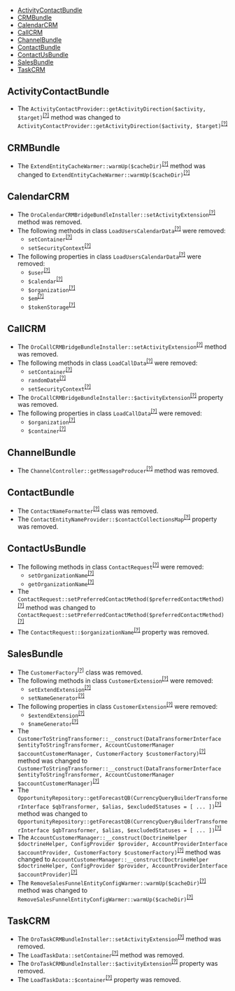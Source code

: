 - [ActivityContactBundle](#activitycontactbundle)
- [CRMBundle](#crmbundle)
- [CalendarCRM](#calendarcrm)
- [CallCRM](#callcrm)
- [ChannelBundle](#channelbundle)
- [ContactBundle](#contactbundle)
- [ContactUsBundle](#contactusbundle)
- [SalesBundle](#salesbundle)
- [TaskCRM](#taskcrm)

ActivityContactBundle
---------------------
* The `ActivityContactProvider::getActivityDirection($activity, $target)`<sup>[[?]](https://github.com/oroinc/crm/tree/5.1.0/src/Oro/Bundle/ActivityContactBundle/Provider/ActivityContactProvider.php#L39 "Oro\Bundle\ActivityContactBundle\Provider\ActivityContactProvider")</sup> method was changed to `ActivityContactProvider::getActivityDirection($activity, $target)`<sup>[[?]](https://github.com/oroinc/crm/tree/6.0.0-beta/src/Oro/Bundle/ActivityContactBundle/Provider/ActivityContactProvider.php#L34 "Oro\Bundle\ActivityContactBundle\Provider\ActivityContactProvider")</sup>

CRMBundle
---------
* The `ExtendEntityCacheWarmer::warmUp($cacheDir)`<sup>[[?]](https://github.com/oroinc/crm/tree/5.1.0/src/Oro/Bundle/CRMBundle/CacheWarmer/ExtendEntityCacheWarmer.php#L47 "Oro\Bundle\CRMBundle\CacheWarmer\ExtendEntityCacheWarmer")</sup> method was changed to `ExtendEntityCacheWarmer::warmUp($cacheDir)`<sup>[[?]](https://github.com/oroinc/crm/tree/6.0.0-beta/src/Oro/Bundle/CRMBundle/CacheWarmer/ExtendEntityCacheWarmer.php#L48 "Oro\Bundle\CRMBundle\CacheWarmer\ExtendEntityCacheWarmer")</sup>

CalendarCRM
-----------
* The `OroCalendarCRMBridgeBundleInstaller::setActivityExtension`<sup>[[?]](https://github.com/oroinc/crm/tree/5.1.0/src/Oro/Bridge/CalendarCRM/Migrations/Schema/OroCalendarCRMBridgeBundleInstaller.php#L21 "Oro\Bridge\CalendarCRM\Migrations\Schema\OroCalendarCRMBridgeBundleInstaller::setActivityExtension")</sup> method was removed.
* The following methods in class `LoadUsersCalendarData`<sup>[[?]](https://github.com/oroinc/crm/tree/5.1.0/src/Oro/Bridge/CalendarCRM/Migrations/Data/Demo/ORM/LoadUsersCalendarData.php#L67 "Oro\Bridge\CalendarCRM\Migrations\Data\Demo\ORM\LoadUsersCalendarData")</sup> were removed:
   - `setContainer`<sup>[[?]](https://github.com/oroinc/crm/tree/5.1.0/src/Oro/Bridge/CalendarCRM/Migrations/Data/Demo/ORM/LoadUsersCalendarData.php#L67 "Oro\Bridge\CalendarCRM\Migrations\Data\Demo\ORM\LoadUsersCalendarData::setContainer")</sup>
   - `setSecurityContext`<sup>[[?]](https://github.com/oroinc/crm/tree/5.1.0/src/Oro/Bridge/CalendarCRM/Migrations/Data/Demo/ORM/LoadUsersCalendarData.php#L330 "Oro\Bridge\CalendarCRM\Migrations\Data\Demo\ORM\LoadUsersCalendarData::setSecurityContext")</sup>
* The following properties in class `LoadUsersCalendarData`<sup>[[?]](https://github.com/oroinc/crm/tree/5.1.0/src/Oro/Bridge/CalendarCRM/Migrations/Data/Demo/ORM/LoadUsersCalendarData.php#L36 "Oro\Bridge\CalendarCRM\Migrations\Data\Demo\ORM\LoadUsersCalendarData")</sup> were removed:
   - `$user`<sup>[[?]](https://github.com/oroinc/crm/tree/5.1.0/src/Oro/Bridge/CalendarCRM/Migrations/Data/Demo/ORM/LoadUsersCalendarData.php#L36 "Oro\Bridge\CalendarCRM\Migrations\Data\Demo\ORM\LoadUsersCalendarData::$user")</sup>
   - `$calendar`<sup>[[?]](https://github.com/oroinc/crm/tree/5.1.0/src/Oro/Bridge/CalendarCRM/Migrations/Data/Demo/ORM/LoadUsersCalendarData.php#L39 "Oro\Bridge\CalendarCRM\Migrations\Data\Demo\ORM\LoadUsersCalendarData::$calendar")</sup>
   - `$organization`<sup>[[?]](https://github.com/oroinc/crm/tree/5.1.0/src/Oro/Bridge/CalendarCRM/Migrations/Data/Demo/ORM/LoadUsersCalendarData.php#L42 "Oro\Bridge\CalendarCRM\Migrations\Data\Demo\ORM\LoadUsersCalendarData::$organization")</sup>
   - `$em`<sup>[[?]](https://github.com/oroinc/crm/tree/5.1.0/src/Oro/Bridge/CalendarCRM/Migrations/Data/Demo/ORM/LoadUsersCalendarData.php#L45 "Oro\Bridge\CalendarCRM\Migrations\Data\Demo\ORM\LoadUsersCalendarData::$em")</sup>
   - `$tokenStorage`<sup>[[?]](https://github.com/oroinc/crm/tree/5.1.0/src/Oro/Bridge/CalendarCRM/Migrations/Data/Demo/ORM/LoadUsersCalendarData.php#L48 "Oro\Bridge\CalendarCRM\Migrations\Data\Demo\ORM\LoadUsersCalendarData::$tokenStorage")</sup>

CallCRM
-------
* The `OroCallCRMBridgeBundleInstaller::setActivityExtension`<sup>[[?]](https://github.com/oroinc/crm/tree/5.1.0/src/Oro/Bridge/CallCRM/Migrations/Schema/OroCallCRMBridgeBundleInstaller.php#L21 "Oro\Bridge\CallCRM\Migrations\Schema\OroCallCRMBridgeBundleInstaller::setActivityExtension")</sup> method was removed.
* The following methods in class `LoadCallData`<sup>[[?]](https://github.com/oroinc/crm/tree/5.1.0/src/Oro/Bridge/CallCRM/Migrations/Data/Demo/ORM/LoadCallData.php#L49 "Oro\Bridge\CallCRM\Migrations\Data\Demo\ORM\LoadCallData")</sup> were removed:
   - `setContainer`<sup>[[?]](https://github.com/oroinc/crm/tree/5.1.0/src/Oro/Bridge/CallCRM/Migrations/Data/Demo/ORM/LoadCallData.php#L49 "Oro\Bridge\CallCRM\Migrations\Data\Demo\ORM\LoadCallData::setContainer")</sup>
   - `randomDate`<sup>[[?]](https://github.com/oroinc/crm/tree/5.1.0/src/Oro/Bridge/CallCRM/Migrations/Data/Demo/ORM/LoadCallData.php#L152 "Oro\Bridge\CallCRM\Migrations\Data\Demo\ORM\LoadCallData::randomDate")</sup>
   - `setSecurityContext`<sup>[[?]](https://github.com/oroinc/crm/tree/5.1.0/src/Oro/Bridge/CallCRM/Migrations/Data/Demo/ORM/LoadCallData.php#L168 "Oro\Bridge\CallCRM\Migrations\Data\Demo\ORM\LoadCallData::setSecurityContext")</sup>
* The `OroCallCRMBridgeBundleInstaller::$activityExtension`<sup>[[?]](https://github.com/oroinc/crm/tree/5.1.0/src/Oro/Bridge/CallCRM/Migrations/Schema/OroCallCRMBridgeBundleInstaller.php#L16 "Oro\Bridge\CallCRM\Migrations\Schema\OroCallCRMBridgeBundleInstaller::$activityExtension")</sup> property was removed.
* The following properties in class `LoadCallData`<sup>[[?]](https://github.com/oroinc/crm/tree/5.1.0/src/Oro/Bridge/CallCRM/Migrations/Data/Demo/ORM/LoadCallData.php#L33 "Oro\Bridge\CallCRM\Migrations\Data\Demo\ORM\LoadCallData")</sup> were removed:
   - `$organization`<sup>[[?]](https://github.com/oroinc/crm/tree/5.1.0/src/Oro/Bridge/CallCRM/Migrations/Data/Demo/ORM/LoadCallData.php#L33 "Oro\Bridge\CallCRM\Migrations\Data\Demo\ORM\LoadCallData::$organization")</sup>
   - `$container`<sup>[[?]](https://github.com/oroinc/crm/tree/5.1.0/src/Oro/Bridge/CallCRM/Migrations/Data/Demo/ORM/LoadCallData.php#L36 "Oro\Bridge\CallCRM\Migrations\Data\Demo\ORM\LoadCallData::$container")</sup>

ChannelBundle
-------------
* The `ChannelController::getMessageProducer`<sup>[[?]](https://github.com/oroinc/crm/tree/5.1.0/src/Oro/Bundle/ChannelBundle/Controller/ChannelController.php#L125 "Oro\Bundle\ChannelBundle\Controller\ChannelController::getMessageProducer")</sup> method was removed.

ContactBundle
-------------
* The `ContactNameFormatter`<sup>[[?]](https://github.com/oroinc/crm/tree/5.1.0/src/Oro/Bundle/ContactBundle/Formatter/ContactNameFormatter.php#L8 "Oro\Bundle\ContactBundle\Formatter\ContactNameFormatter")</sup> class was removed.
* The `ContactEntityNameProvider::$contactCollectionsMap`<sup>[[?]](https://github.com/oroinc/crm/tree/5.1.0/src/Oro/Bundle/ContactBundle/Provider/ContactEntityNameProvider.php#L13 "Oro\Bundle\ContactBundle\Provider\ContactEntityNameProvider::$contactCollectionsMap")</sup> property was removed.

ContactUsBundle
---------------
* The following methods in class `ContactRequest`<sup>[[?]](https://github.com/oroinc/crm/tree/5.1.0/src/Oro/Bundle/ContactUsBundle/Entity/ContactRequest.php#L114 "Oro\Bundle\ContactUsBundle\Entity\ContactRequest")</sup> were removed:
   - `setOrganizationName`<sup>[[?]](https://github.com/oroinc/crm/tree/5.1.0/src/Oro/Bundle/ContactUsBundle/Entity/ContactRequest.php#L114 "Oro\Bundle\ContactUsBundle\Entity\ContactRequest::setOrganizationName")</sup>
   - `getOrganizationName`<sup>[[?]](https://github.com/oroinc/crm/tree/5.1.0/src/Oro/Bundle/ContactUsBundle/Entity/ContactRequest.php#L122 "Oro\Bundle\ContactUsBundle\Entity\ContactRequest::getOrganizationName")</sup>
* The `ContactRequest::setPreferredContactMethod($preferredContactMethod)`<sup>[[?]](https://github.com/oroinc/crm/tree/5.1.0/src/Oro/Bundle/ContactUsBundle/Entity/ContactRequest.php#L130 "Oro\Bundle\ContactUsBundle\Entity\ContactRequest")</sup> method was changed to `ContactRequest::setPreferredContactMethod($preferredContactMethod)`<sup>[[?]](https://github.com/oroinc/crm/tree/6.0.0-beta/src/Oro/Bundle/ContactUsBundle/Entity/ContactRequest.php#L118 "Oro\Bundle\ContactUsBundle\Entity\ContactRequest")</sup>
* The `ContactRequest::$organizationName`<sup>[[?]](https://github.com/oroinc/crm/tree/5.1.0/src/Oro/Bundle/ContactUsBundle/Entity/ContactRequest.php#L63 "Oro\Bundle\ContactUsBundle\Entity\ContactRequest::$organizationName")</sup> property was removed.

SalesBundle
-----------
* The `CustomerFactory`<sup>[[?]](https://github.com/oroinc/crm/tree/5.1.0/src/Oro/Bundle/SalesBundle/Entity/Factory/CustomerFactory.php#L10 "Oro\Bundle\SalesBundle\Entity\Factory\CustomerFactory")</sup> class was removed.
* The following methods in class `CustomerExtension`<sup>[[?]](https://github.com/oroinc/crm/tree/5.1.0/src/Oro/Bundle/SalesBundle/Migration/Extension/CustomerExtension.php#L29 "Oro\Bundle\SalesBundle\Migration\Extension\CustomerExtension")</sup> were removed:
   - `setExtendExtension`<sup>[[?]](https://github.com/oroinc/crm/tree/5.1.0/src/Oro/Bundle/SalesBundle/Migration/Extension/CustomerExtension.php#L29 "Oro\Bundle\SalesBundle\Migration\Extension\CustomerExtension::setExtendExtension")</sup>
   - `setNameGenerator`<sup>[[?]](https://github.com/oroinc/crm/tree/5.1.0/src/Oro/Bundle/SalesBundle/Migration/Extension/CustomerExtension.php#L37 "Oro\Bundle\SalesBundle\Migration\Extension\CustomerExtension::setNameGenerator")</sup>
* The following properties in class `CustomerExtension`<sup>[[?]](https://github.com/oroinc/crm/tree/5.1.0/src/Oro/Bundle/SalesBundle/Migration/Extension/CustomerExtension.php#L21 "Oro\Bundle\SalesBundle\Migration\Extension\CustomerExtension")</sup> were removed:
   - `$extendExtension`<sup>[[?]](https://github.com/oroinc/crm/tree/5.1.0/src/Oro/Bundle/SalesBundle/Migration/Extension/CustomerExtension.php#L21 "Oro\Bundle\SalesBundle\Migration\Extension\CustomerExtension::$extendExtension")</sup>
   - `$nameGenerator`<sup>[[?]](https://github.com/oroinc/crm/tree/5.1.0/src/Oro/Bundle/SalesBundle/Migration/Extension/CustomerExtension.php#L24 "Oro\Bundle\SalesBundle\Migration\Extension\CustomerExtension::$nameGenerator")</sup>
* The `CustomerToStringTransformer::__construct(DataTransformerInterface $entityToStringTransformer, AccountCustomerManager $accountCustomerManager, CustomerFactory $customerFactory)`<sup>[[?]](https://github.com/oroinc/crm/tree/5.1.0/src/Oro/Bundle/SalesBundle/Form/DataTransformer/CustomerToStringTransformer.php#L17 "Oro\Bundle\SalesBundle\Form\DataTransformer\CustomerToStringTransformer")</sup> method was changed to `CustomerToStringTransformer::__construct(DataTransformerInterface $entityToStringTransformer, AccountCustomerManager $accountCustomerManager)`<sup>[[?]](https://github.com/oroinc/crm/tree/6.0.0-beta/src/Oro/Bundle/SalesBundle/Form/DataTransformer/CustomerToStringTransformer.php#L16 "Oro\Bundle\SalesBundle\Form\DataTransformer\CustomerToStringTransformer")</sup>
* The `OpportunityRepository::getForecastQB(CurrencyQueryBuilderTransformerInterface $qbTransformer, $alias, $excludedStatuses = [ ... ])`<sup>[[?]](https://github.com/oroinc/crm/tree/5.1.0/src/Oro/Bundle/SalesBundle/Entity/Repository/OpportunityRepository.php#L203 "Oro\Bundle\SalesBundle\Entity\Repository\OpportunityRepository")</sup> method was changed to `OpportunityRepository::getForecastQB(CurrencyQueryBuilderTransformerInterface $qbTransformer, $alias, $excludedStatuses = [ ... ])`<sup>[[?]](https://github.com/oroinc/crm/tree/6.0.0-beta/src/Oro/Bundle/SalesBundle/Entity/Repository/OpportunityRepository.php#L203 "Oro\Bundle\SalesBundle\Entity\Repository\OpportunityRepository")</sup>
* The `AccountCustomerManager::__construct(DoctrineHelper $doctrineHelper, ConfigProvider $provider, AccountProviderInterface $accountProvider, CustomerFactory $customerFactory)`<sup>[[?]](https://github.com/oroinc/crm/tree/5.1.0/src/Oro/Bundle/SalesBundle/Entity/Manager/AccountCustomerManager.php#L23 "Oro\Bundle\SalesBundle\Entity\Manager\AccountCustomerManager")</sup> method was changed to `AccountCustomerManager::__construct(DoctrineHelper $doctrineHelper, ConfigProvider $provider, AccountProviderInterface $accountProvider)`<sup>[[?]](https://github.com/oroinc/crm/tree/6.0.0-beta/src/Oro/Bundle/SalesBundle/Entity/Manager/AccountCustomerManager.php#L22 "Oro\Bundle\SalesBundle\Entity\Manager\AccountCustomerManager")</sup>
* The `RemoveSalesFunnelEntityConfigWarmer::warmUp($cacheDir)`<sup>[[?]](https://github.com/oroinc/crm/tree/5.1.0/src/Oro/Bundle/SalesBundle/CacheWarmer/RemoveSalesFunnelEntityConfigWarmer.php#L44 "Oro\Bundle\SalesBundle\CacheWarmer\RemoveSalesFunnelEntityConfigWarmer")</sup> method was changed to `RemoveSalesFunnelEntityConfigWarmer::warmUp($cacheDir)`<sup>[[?]](https://github.com/oroinc/crm/tree/6.0.0-beta/src/Oro/Bundle/SalesBundle/CacheWarmer/RemoveSalesFunnelEntityConfigWarmer.php#L44 "Oro\Bundle\SalesBundle\CacheWarmer\RemoveSalesFunnelEntityConfigWarmer")</sup>

TaskCRM
-------
* The `OroTaskCRMBundleInstaller::setActivityExtension`<sup>[[?]](https://github.com/oroinc/crm/tree/5.1.0/src/Oro/Bridge/TaskCRM/Migrations/Schema/OroTaskCRMBundleInstaller.php#L21 "Oro\Bridge\TaskCRM\Migrations\Schema\OroTaskCRMBundleInstaller::setActivityExtension")</sup> method was removed.
* The `LoadTaskData::setContainer`<sup>[[?]](https://github.com/oroinc/crm/tree/5.1.0/src/Oro/Bridge/TaskCRM/Migrations/Data/Demo/ORM/LoadTaskData.php#L95 "Oro\Bridge\TaskCRM\Migrations\Data\Demo\ORM\LoadTaskData::setContainer")</sup> method was removed.
* The `OroTaskCRMBundleInstaller::$activityExtension`<sup>[[?]](https://github.com/oroinc/crm/tree/5.1.0/src/Oro/Bridge/TaskCRM/Migrations/Schema/OroTaskCRMBundleInstaller.php#L16 "Oro\Bridge\TaskCRM\Migrations\Schema\OroTaskCRMBundleInstaller::$activityExtension")</sup> property was removed.
* The `LoadTaskData::$container`<sup>[[?]](https://github.com/oroinc/crm/tree/5.1.0/src/Oro/Bridge/TaskCRM/Migrations/Data/Demo/ORM/LoadTaskData.php#L78 "Oro\Bridge\TaskCRM\Migrations\Data\Demo\ORM\LoadTaskData::$container")</sup> property was removed.

